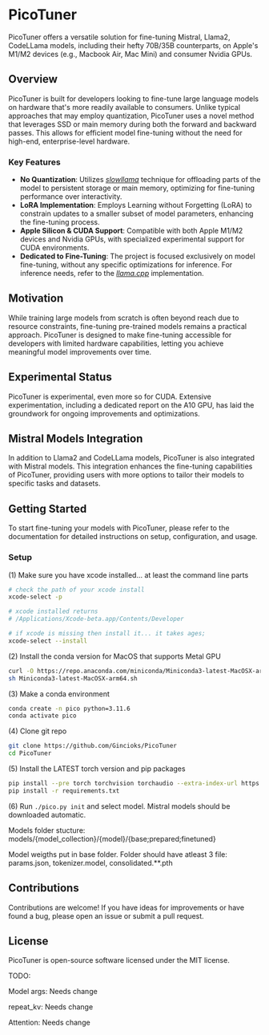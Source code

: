 # PicoTuner

PicoTuner offers a versatile solution for fine-tuning Mistral, Llama2, CodeLLama models, including their hefty 70B/35B counterparts, on Apple's M1/M2 devices (e.g., Macbook Air, Mac Mini) and consumer Nvidia GPUs.

## Overview

PicoTuner is built for developers looking to fine-tune large language models on hardware that's more readily available to consumers. Unlike typical approaches that may employ quantization, PicoTuner uses a novel method that leverages SSD or main memory during both the forward and backward passes. This allows for efficient model fine-tuning without the need for high-end, enterprise-level hardware.

### Key Features

- **No Quantization**: Utilizes [_slowllama_](https://github.com/okuvshynov/slowllama) technique for offloading parts of the model to persistent storage or main memory, optimizing for fine-tuning performance over interactivity.
- **LoRA Implementation**: Employs Learning without Forgetting (LoRA) to constrain updates to a smaller subset of model parameters, enhancing the fine-tuning process.
- **Apple Silicon & CUDA Support**: Compatible with both Apple M1/M2 devices and Nvidia GPUs, with specialized experimental support for CUDA environments.
- **Dedicated to Fine-Tuning**: The project is focused exclusively on model fine-tuning, without any specific optimizations for inference. For inference needs, refer to the [_llama.cpp_](https://github.com/ggerganov/llama.cpp) implementation.

## Motivation

While training large models from scratch is often beyond reach due to resource constraints, fine-tuning pre-trained models remains a practical approach. PicoTuner is designed to make fine-tuning accessible for developers with limited hardware capabilities, letting you achieve meaningful model improvements over time.

## Experimental Status

PicoTuner is experimental, even more so for CUDA. Extensive experimentation, including a dedicated report on the A10 GPU, has laid the groundwork for ongoing improvements and optimizations.

## Mistral Models Integration

In addition to Llama2 and CodeLLama models, PicoTuner is also integrated with Mistral models. This integration enhances the fine-tuning capabilities of PicoTuner, providing users with more options to tailor their models to specific tasks and datasets.

## Getting Started

To start fine-tuning your models with PicoTuner, please refer to the documentation for detailed instructions on setup, configuration, and usage.

### Setup

(1) Make sure you have xcode installed... at least the command line parts

```bash
# check the path of your xcode install
xcode-select -p

# xcode installed returns
# /Applications/Xcode-beta.app/Contents/Developer

# if xcode is missing then install it... it takes ages;
xcode-select --install
```

(2) Install the conda version for MacOS that supports Metal GPU

```bash
curl -O https://repo.anaconda.com/miniconda/Miniconda3-latest-MacOSX-arm64.sh
sh Miniconda3-latest-MacOSX-arm64.sh
```

(3) Make a conda environment

```bash
conda create -n pico python=3.11.6
conda activate pico
```

(4) Clone git repo

```bash
git clone https://github.com/Gincioks/PicoTuner
cd PicoTuner
```

(5) Install the LATEST torch version and pip packages

```bash
pip install --pre torch torchvision torchaudio --extra-index-url https://download.pytorch.org/whl/nightly/cpu
pip install -r requirements.txt
```

(6) Run `./pico.py init` and select model. Mistral models should be downloaded automatic.

Models folder stucture:
models/{model_collection}/{model}/{base;prepared;finetuned}

Model weigths put in base folder. Folder should have atleast 3 file: params.json, tokenizer.model, consolidated.\*\*.pth

## Contributions

Contributions are welcome! If you have ideas for improvements or have found a bug, please open an issue or submit a pull request.

## License

PicoTuner is open-source software licensed under the MIT license.

TODO:

Model args: Needs change

repeat_kv: Needs change

Attention: Needs change
